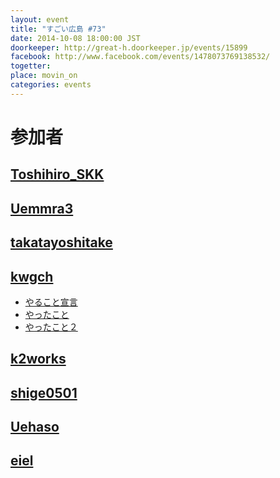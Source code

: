 ```yaml
---
layout: event
title: "すごい広島 #73"
date: 2014-10-08 18:00:00 JST
doorkeeper: http://great-h.doorkeeper.jp/events/15899
facebook: http://www.facebook.com/events/1478073769138532/
togetter:
place: movin_on
categories: events
---
```


# 参加者


## [Toshihiro_SKK](http://twitter.com/Toshihiro_SKK)


## [Uemmra3](https://github.com/Uemmra3)


## [takatayoshitake](http://twitter.com/takatayoshitake)


## [kwgch](https://github.com/kwgch)

* [やること宣言](https://github.com/great-h/great-h.github.io/issues/1283)
* [やったこと](http://kwgch.github.io/blog/2014/10/08/great-h/)
* [やったこと２](http://kwgch.github.io/blog/2014/10/08/sg-learning/)

## [k2works](https://github.com/k2works)


## [shige0501](https://github.com/shige0501)


## [Uehaso](https://twitter.com/uehaso)


## [eiel](http://eiel.info/)
